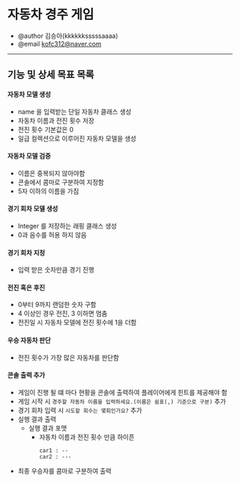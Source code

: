 # 자동차 경주 게임
* @author 김승아(kkkkkksssssaaaa)
* @email kofc312@naver.com

---

## 기능 및 상세 목표 목록

#### 자동차 모델 생성
* name 을 입력받는 단일 자동차 클래스 생성
* 자동차 이름과 전진 횟수 저장
* 전진 횟수 기본값은 0
* 일급 컬렉션으로 이루어진 자동차 모델을 생성
  
#### 자동차 모델 검증
* 이름은 중복되지 않아야함
* 콘솔에서 콤마로 구분하여 지정함
* 5자 이하의 이름을 가짐

#### 경기 회차 모델 생성
* Integer 를 저장하는 래핑 클래스 생성
* 0과 음수를 허용 하지 않음

#### 경기 회차 지정
* 입력 받은 숫자만큼 경기 진행

#### 전진 혹은 후진
* 0부터 9까지 랜덤한 숫자 구함
* 4 이상인 경우 전진, 3 이하면 멈춤
* 전진일 시 자동차 모델에 전진 횟수에 1을 더함

#### 우승 자동차 판단
* 전진 횟수가 가장 많은 자동차를 판단함

#### 콘솔 출력 추가
* 게임이 진행 될 떄 마다 현황을 콘솔에 출력하여 플레이어에게 힌트를 제공해야 함
* 게임 시작 시 `경주할 자동차 이름을 입력하세요.(이름은 쉼표(,) 기준으로 구분)` 추가
* 경기 회차 입력 시 `시도할 회수는 몇회인가요?` 추가
* 실행 결과 출력
  * 실행 결과 포맷
    *  자동차 이름과 전진 횟수 만큼 하이픈 
        ```
        car1 : --
        car2 : ---
        ```
* 최종 우승자를 콤마로 구분하여 출력